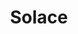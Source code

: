 ---
title: Solace
categories:
  - message-broker
docs:
  - id: java
    url: https://www.testcontainers.org/modules/solace/
    isThirdParty: false
    example: |
      ```
      ```
description: |
  What is this
---